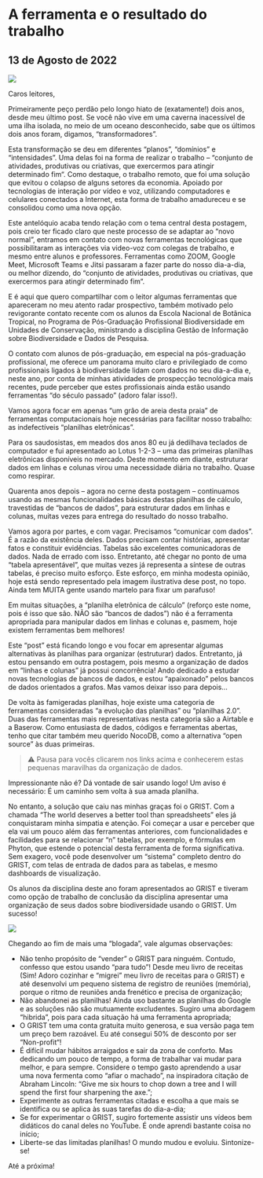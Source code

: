 # A ferramenta e o resultado do trabalho
## 13 de Agosto de 2022

![](http://dalcinweb.s3-website-us-east-1.amazonaws.com/github/BiodivDadosMeta/ferramentaResultadoTrabalho1.jpg)

Caros leitores,

Primeiramente peço perdão pelo longo hiato de (exatamente!) dois anos, desde meu último post. Se você não vive em uma caverna inacessível de uma ilha isolada, no meio de um oceano desconhecido, sabe que os últimos dois anos foram, digamos, “transformadores”.

Esta transformação se deu em diferentes “planos”, “domínios” e “intensidades”. Uma delas foi na forma de realizar o trabalho – “conjunto de atividades, produtivas ou criativas, que exercermos para atingir determinado fim“. Como destaque, o trabalho remoto, que foi uma solução que evitou o colapso de alguns setores da economia. Apoiado por tecnologias de interação por vídeo e voz, utilizando computadores e celulares conectados a Internet, esta forma de trabalho amadureceu e se consolidou como uma nova opção.

Este antelóquio acaba tendo relação com o tema central desta postagem, pois creio ter ficado claro que neste processo de se adaptar ao “novo normal”, entramos em contato com novas ferramentas tecnológicas que possibilitaram as interações via video-voz com colegas de trabalho, e mesmo entre alunos e professores. Ferramentas como ZOOM, Google Meet, Microsoft Teams e Jitsi passaram a fazer parte do nosso dia-a-dia, ou melhor dizendo, do “conjunto de atividades, produtivas ou criativas, que exercermos para atingir determinado fim“.

E é aqui que quero compartilhar com o leitor algumas ferramentas que apareceram no meu  atento radar prospectivo, também motivado pelo revigorante contato recente com os alunos da Escola Nacional de Botânica Tropical, no Programa de Pós-Graduação Profissional Biodiversidade em Unidades de Conservação, ministrando a disciplina Gestão de Informação sobre Biodiversidade e Dados de Pesquisa.

O contato com alunos de pós-graduação, em especial na pós-graduação profissional, me oferece um panorama muito claro e privilegiado de como profissionais ligados à biodiversidade lidam com dados no seu dia-a-dia e, neste ano, por conta de minhas atividades de prospecção tecnológica mais recentes, pude perceber que estes profissionais ainda estão usando ferramentas “do século passado” (adoro falar isso!).

Vamos agora focar em apenas “um grão de areia desta praia” de ferramentas computacionais hoje necessárias para facilitar nosso trabalho: as indefectíveis “planilhas eletrônicas”.

Para os saudosistas, em meados dos anos 80 eu já dedilhava teclados de computador e fui apresentado ao Lotus 1-2-3 – uma das primeiras planilhas eletrônicas disponíveis no mercado. Deste momento em diante, estruturar dados em linhas e colunas virou uma necessidade diária no trabalho. Quase como respirar. 

Quarenta anos depois – agora no cerne desta postagem – continuamos usando as mesmas funcionalidades básicas destas planilhas de cálculo, travestidas de “bancos de dados”, para estruturar dados em linhas e colunas, muitas vezes para entrega do resultado do nosso trabalho.

Vamos agora por partes, e com vagar. Precisamos “comunicar com dados”. É a razão da existência deles. Dados precisam contar histórias, apresentar fatos e constituir evidências. Tabelas são excelentes comunicadoras de dados. Nada de errado com isso. Entretanto, até chegar no ponto de uma “tabela apresentável”, que muitas vezes já representa a síntese de outras tabelas, é preciso muito esforço. Este esforço, em minha modesta opinião, hoje está sendo representado pela imagem ilustrativa dese post, no topo. Ainda tem MUITA gente usando martelo para fixar um parafuso!

Em muitas situações, a “planilha eletrônica de cálculo” (reforço este nome, pois é isso que são. NÃO são “bancos de dados”) não é a ferramenta apropriada para manipular dados em linhas e colunas e, pasmem, hoje existem ferramentas bem melhores!

Este “post” está ficando longo e vou focar em apresentar algumas alternativas às planilhas para organizar (estruturar) dados. Entretanto, já estou pensando em outra postagem, pois mesmo a organização de dados em “linhas e colunas” já possui concorrência! Ando dedicado a estudar novas tecnologias de bancos de dados, e estou “apaixonado” pelos bancos de dados orientados a grafos. Mas vamos deixar isso para depois…

De volta às famigeradas planilhas, hoje existe uma categoria de ferramentas consideradas “a evolução das planilhas” ou “planilhas 2.0”. Duas das ferramentas mais representativas nesta categoria são a Airtable e a Baserow. Como entusiasta de dados, códigos e ferramentas abertas, tenho que citar também meu querido NocoDB, como a alternativa “open source” às duas primeiras.

> :warning: Pausa para vocês clicarem nos links acima e conhecerem estas pequenas maravilhas da organização de dados.

Impressionante não é? Dá vontade de sair usando logo! Um aviso é necessário: É um caminho sem volta à sua amada planilha.

No entanto, a solução que caiu nas minhas graças foi o GRIST. Com a chamada “The world deserves a better tool than spreadsheets” eles já conquistaram minha simpatia e atenção. Foi começar a usar e perceber que ela vai um pouco além das ferramentas anteriores, com funcionalidades e facilidades para se relacionar “n” tabelas, por exemplo, e fórmulas em Phyton, que estende o potencial desta ferramenta de forma significativa. Sem exagero, você pode desenvolver um “sistema” completo dentro do GRIST, com telas de entrada de dados para as tabelas, e mesmo dashboards de visualização.

Os alunos da disciplina deste ano foram apresentados ao GRIST e tiveram como opção de trabalho de conclusão da disciplina apresentar uma organização de seus dados sobre biodiversidade usando o GRIST. Um sucesso!

![](http://dalcinweb.s3-website-us-east-1.amazonaws.com/github/BiodivDadosMeta/ferramentaResultadoTrabalho2.jpg)

Chegando ao fim de mais uma “blogada”, vale algumas observações:

* Não tenho propósito de “vender” o GRIST para ninguém. Contudo, confesso que estou usando “para tudo”! Desde meu livro de receitas (Sim! Adoro cozinhar e “migrei” meu livro de receitas para o GRIST) e até desenvolvi um pequeno sistema de registro de reuniões (memória), porque o ritmo de reuniões anda frenético e precisa de organização;
* Não abandonei as planilhas! Ainda uso bastante as planilhas do Google e as soluções não são mutuamente excludentes. Sugiro uma abordagem “hibrida”, pois para cada situação há uma ferramenta apropriada;
* O GRIST tem uma conta gratuita muito generosa, e sua versão paga tem um preço bem razoável. Eu até consegui 50% de desconto por ser “Non-profit“!
* É difícil mudar hábitos arraigados e sair da zona de conforto. Mas dedicando um pouco de tempo, a forma de trabalhar vai mudar para melhor, e para sempre. Considere o tempo gasto aprendendo a usar uma nova fermenta como “afiar o machado”, na inspiradora citação de Abraham Lincoln: “Give me six hours to chop down a tree and I will spend the first four sharpening the axe.”;
* Experimente as outras ferramentas citadas e escolha a que mais se identifica ou se aplica às suas tarefas do dia-a-dia;
* Se for experimentar o GRIST, sugiro fortemente assistir uns vídeos bem didáticos do canal deles no YouTube. É onde aprendi bastante coisa no início;
* Liberte-se das limitadas planilhas! O mundo mudou e evoluiu. Sintonize-se!

Até a próxima!
